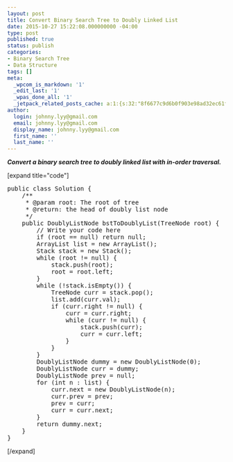 ```yaml
---
layout: post
title: Convert Binary Search Tree to Doubly Linked List
date: 2015-10-27 15:22:08.000000000 -04:00
type: post
published: true
status: publish
categories:
- Binary Search Tree
- Data Structure
tags: []
meta:
  _wpcom_is_markdown: '1'
  _edit_last: '1'
  _wpas_done_all: '1'
  _jetpack_related_posts_cache: a:1:{s:32:"8f6677c9d6b0f903e98ad32ec61f8deb";a:2:{s:7:"expires";i:1468916766;s:7:"payload";a:3:{i:0;a:1:{s:2:"id";i:596;}i:1;a:1:{s:2:"id";i:292;}i:2;a:1:{s:2:"id";i:268;}}}}
author:
  login: johnny.lyy@gmail.com
  email: johnny.lyy@gmail.com
  display_name: johnny.lyy@gmail.com
  first_name: ''
  last_name: ''
---
```

<p><strong><em>Convert a binary search tree to doubly linked list with in-order traversal.</em></strong></p>
<p>[expand title="code"]</p>
<pre>
public class Solution {
    /**
     * @param root: The root of tree
     * @return: the head of doubly list node
     */
    public DoublyListNode bstToDoublyList(TreeNode root) {  
        // Write your code here
        if (root == null) return null;
        ArrayList<integer> list = new ArrayList<integer>();
        Stack<treenode> stack = new Stack<treenode>();
        while (root != null) {
            stack.push(root);
            root = root.left;
        }
        while (!stack.isEmpty()) {
            TreeNode curr = stack.pop();
            list.add(curr.val);
            if (curr.right != null) {
                curr = curr.right;
                while (curr != null) {
                    stack.push(curr);
                    curr = curr.left;
                }
            }
        }
        DoublyListNode dummy = new DoublyListNode(0);
        DoublyListNode curr = dummy;
        DoublyListNode prev = null;
        for (int n : list) {
            curr.next = new DoublyListNode(n);
            curr.prev = prev;
            prev = curr;
            curr = curr.next;
        }
        return dummy.next;
    }
}
</treenode></treenode></integer></integer></pre>
<p>[/expand]</p>
